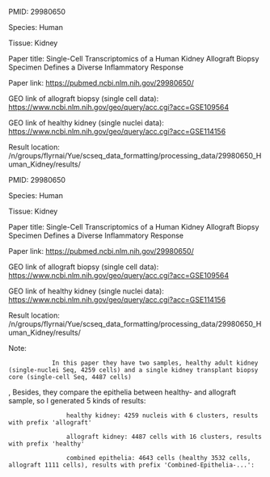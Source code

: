 PMID: 29980650

Species: Human

Tissue: Kidney

Paper title: Single-Cell Transcriptomics of a Human Kidney Allograft Biopsy Specimen Defines a Diverse Inflammatory Response

Paper link: https://pubmed.ncbi.nlm.nih.gov/29980650/

GEO link of allograft biopsy (single cell data): https://www.ncbi.nlm.nih.gov/geo/query/acc.cgi?acc=GSE109564

GEO link of healthy kidney (single nuclei data): https://www.ncbi.nlm.nih.gov/geo/query/acc.cgi?acc=GSE114156

Result location: /n/groups/flyrnai/Yue/scseq_data_formatting/processing_data/29980650_Human_Kidney/results/

PMID: 29980650

Species: Human

Tissue: Kidney

Paper title: Single-Cell Transcriptomics of a Human Kidney Allograft Biopsy Specimen Defines a Diverse Inflammatory Response

Paper link: https://pubmed.ncbi.nlm.nih.gov/29980650/

GEO link of allograft biopsy (single cell data): https://www.ncbi.nlm.nih.gov/geo/query/acc.cgi?acc=GSE109564

GEO link of healthy kidney (single nuclei data): https://www.ncbi.nlm.nih.gov/geo/query/acc.cgi?acc=GSE114156

Result location: /n/groups/flyrnai/Yue/scseq_data_formatting/processing_data/29980650_Human_Kidney/results/

Note:

             	In this paper they have two samples, healthy adult kidney (single-nuclei Seq, 4259 cells) and a single kidney transplant biopsy core (single-cell Seq, 4487 cells)
,
             	Besides, they compare the epithelia between healthy- and allograft sample, so I generated 5 kinds of results:

             		healthy kidney: 4259 nucleis with 6 clusters, results with prefix 'allograft'

             		allograft kidney: 4487 cells with 16 clusters, results with prefix 'healthy'

             		combined epithelia: 4643 cells (healthy 3532 cells, allograft 1111 cells), results with prefix 'Combined-Epithelia-...': 

